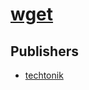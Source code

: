 # [wget](https://pypi.org/project/wget)



## Publishers
- [techtonik](https://pypi.org/user/techtonik)

